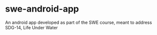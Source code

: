 # swe-android-app
An android app developed as part of the SWE course, meant to address SDG-14, Life Under Water
